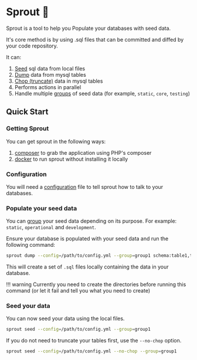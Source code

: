 # Sprout 🌱

Sprout is a tool to help you Populate your databases with seed data.

It's core method is by using .sql files that can be committed and diffed by your code repository.

It can:

1. [Seed](commands/seed.md) sql data from local files
1. [Dump](commands/dump.md) data from mysql tables
1. [Chop (truncate)](commands/chop.md) data in mysql tables
1. Performs actions in parallel
1. Handle multiple [groups](groups.md) of seed data (for example, `static`, `core`, `testing`)

## Quick Start

### Getting Sprout

You can get sprout in the following ways:

1. [composer](setup/composer.md) to grab the application using PHP's composer
1. [docker](setup/docker.md) to run sprout without installing it locally

### Configuration

You will need a [configuration](setup/configuration.md) file to tell sprout how to talk to your databases.

### Populate your seed data

You can [group](groups.md) your seed data depending on its purpose. For example: `static`, `operational` and `development`.

Ensure your database is populated with your seed data and run the following command:

```bash
sprout dump --config=/path/to/config.yml --group=group1 schema:table1,table2,... schema2:table3,... ...
```

This will create a set of `.sql` files locally containing the data in your database.

!!! warning
    Currently you need to create the directories before running this command (or let it fail and tell you what you need
    to create)

### Seed your data

You can now seed your data using the local files.

```bash
sprout seed --config=/path/to/config.yml --group=group1
```

If you do not need to truncate your tables first, use the `--no-chop` option.

```bash
sprout seed --config=/path/to/config.yml --no-chop --group=group1
```
